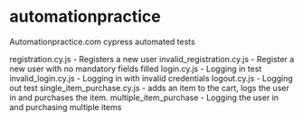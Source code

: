 # automationpractice

Automationpractice.com cypress automated tests

registration.cy.js - Registers a new user
invalid_registration.cy.js - Register a new user with no mandatory fields filled
login.cy.js - Logging in test
invalid_login.cy.js - Logging in with invalid credentials
logout.cy.js - Logging out test
single_item_purchase.cy.js - adds an item to the cart, logs the user in and purchases the item.
multiple_item_purchase - Logging the user in and purchasing multiple items
